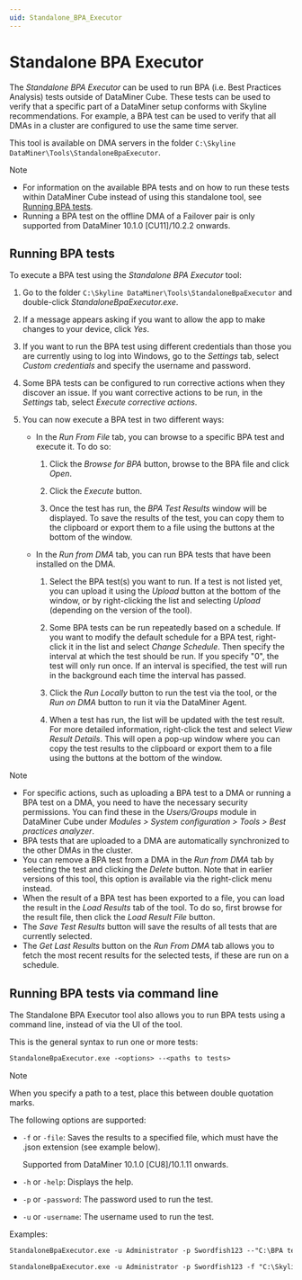 ```yaml
---
uid: Standalone_BPA_Executor
---
```


# Standalone BPA Executor

The *Standalone BPA Executor* can be used to run BPA (i.e. Best Practices Analysis) tests outside of DataMiner Cube. These tests can be used to verify that a specific part of a DataMiner setup conforms with Skyline recommendations. For example, a BPA test can be used to verify that all DMAs in a cluster are configured to use the same time server.

This tool is available on DMA servers in the folder `C:\Skyline DataMiner\Tools\StandaloneBpaExecutor`.

> [!NOTE]
>
> - For information on the available BPA tests and on how to run these tests within DataMiner Cube instead of using this standalone tool, see [Running BPA tests](xref:Running_BPA_tests).
> - Running a BPA test on the offline DMA of a Failover pair is only supported from DataMiner 10.1.0 \[CU11]/10.2.2 onwards.

## Running BPA tests

To execute a BPA test using the *Standalone BPA Executor* tool:

1. Go to the folder `C:\Skyline DataMiner\Tools\StandaloneBpaExecutor` and double-click *StandaloneBpaExecutor.exe*.

1. If a message appears asking if you want to allow the app to make changes to your device, click *Yes*.

1. If you want to run the BPA test using different credentials than those you are currently using to log into Windows, go to the *Settings* tab, select *Custom credentials* and specify the username and password.

1. Some BPA tests can be configured to run corrective actions when they discover an issue. If you want corrective actions to be run, in the *Settings* tab, select *Execute corrective actions*.

1. You can now execute a BPA test in two different ways:

   - In the *Run From File* tab, you can browse to a specific BPA test and execute it. To do so:

     1. Click the *Browse for BPA* button, browse to the BPA file and click *Open*.

     1. Click the *Execute* button.

     1. Once the test has run, the *BPA Test Results* window will be displayed. To save the results of the test, you can copy them to the clipboard or export them to a file using the buttons at the bottom of the window.

   - In the *Run from DMA* tab, you can run BPA tests that have been installed on the DMA.

     1. Select the BPA test(s) you want to run. If a test is not listed yet, you can upload it using the *Upload* button at the bottom of the window, or by right-clicking the list and selecting *Upload* (depending on the version of the tool).

     1. Some BPA tests can be run repeatedly based on a schedule. If you want to modify the default schedule for a BPA test, right-click it in the list and select *Change Schedule*. Then specify the interval at which the test should be run. If you specify "0", the test will only run once. If an interval is specified, the test will run in the background each time the interval has passed.

     1. Click the *Run Locally* button to run the test via the tool, or the *Run on DMA* button to run it via the DataMiner Agent.

     1. When a test has run, the list will be updated with the test result. For more detailed information, right-click the test and select *View Result Details*. This will open a pop-up window where you can copy the test results to the clipboard or export them to a file using the buttons at the bottom of the window.

> [!NOTE]
>
> - For specific actions, such as uploading a BPA test to a DMA or running a BPA test on a DMA, you need to have the necessary security permissions. You can find these in the *Users/Groups* module in DataMiner Cube under *Modules > System configuration > Tools > Best practices analyzer*.
> - BPA tests that are uploaded to a DMA are automatically synchronized to the other DMAs in the cluster.
> - You can remove a BPA test from a DMA in the *Run from DMA* tab by selecting the test and clicking the *Delete* button. Note that in earlier versions of this tool, this option is available via the right-click menu instead.
> - When the result of a BPA test has been exported to a file, you can load the result in the *Load Results* tab of the tool. To do so, first browse for the result file, then click the *Load Result File* button.
> - The *Save Test Results* button will save the results of all tests that are currently selected.
> - The *Get Last Results* button on the *Run From DMA* tab allows you to fetch the most recent results for the selected tests, if these are run on a schedule.

## Running BPA tests via command line

The Standalone BPA Executor tool also allows you to run BPA tests using a command line, instead of via the UI of the tool.

This is the general syntax to run one or more tests:

```txt
StandaloneBpaExecutor.exe -<options> --<paths to tests>
```

> [!NOTE]
> When you specify a path to a test, place this between double quotation marks.

The following options are supported:

- `-f` or `-file`: Saves the results to a specified file, which must have the .json extension (see example below).

  Supported from DataMiner 10.1.0 \[CU8]/10.1.11 onwards.

- `-h` or `-help`: Displays the help.

- `-p` or `-password`: The password used to run the test.

- `-u` or `-username`: The username used to run the test.

Examples:

```txt
StandaloneBpaExecutor.exe -u Administrator -p Swordfish123 --"C:\BPA tests\AnalyzeStartupLogs\AnalyzeStartupLogsBpa.dll" "C:\BPA tests\StandaloneBpaExecutor\ReportActiveRTE\ReportActiveRTE.dll"

StandaloneBpaExecutor.exe -u Administrator -p Swordfish123 -f "C:\Skyline DataMiner\Tools\StandaloneBpaExecutor\test.json" --"C:\Skyline DataMiner\Tools\StandaloneBpaExecutor\Check System Health.dll"
```
